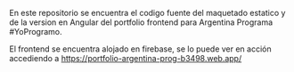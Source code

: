 En este repositorio se encuentra el codigo fuente del maquetado estatico y de la version en Angular del portfolio frontend para Argentina Programa #YoProgramo.

El frontend se encuentra alojado en firebase, se lo puede ver en acción accediendo a https://portfolio-argentina-prog-b3498.web.app/
